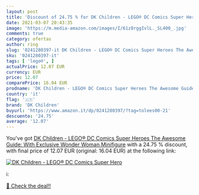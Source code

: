 ```yaml
---
layout: post
title: 'Discount of 24.75 % for DK Children - LEGO® DC Comics Super Hero'
date: 2021-03-07 20:43:35
image: 'https://m.media-amazon.com/images/I/61z8rggIvlL._SL400_.jpg'
comments: true
category: ofertas
author: ring
slug: '0241280397-it DK Children - LEGO® DC Comics Super Heroes The Awesome...'
sku: '0241280397-it'
tags: [ 'lego®', ]
actualPrice: 12.07 EUR
currency: EUR
price: 12.07
comparePrice: 16.04 EUR
prodname: 'DK Children - LEGO® DC Comics Super Heroes The Awesome Guide: With Exclusive Wonder Woman Minifigure'
country: 'it'
flag: '🇮🇹'
brand: 'DK Children'
buyurl: 'https://www.amazon.it/dp/0241280397/?tag=tolees00-21'
descuento: '24.75'
average: '12.07'
---
```


You've got [DK Children - LEGO® DC Comics Super Heroes The Awesome Guide: With Exclusive Wonder Woman Minifigure](https://www.amazon.it/dp/0241280397/?tag=tolees00-21) with a  24.75 % discount, with final price of 12.07 EUR (original: 16.04 EUR) at the following link:

[![DK Children - LEGO® DC Comics Super Hero](https://m.media-amazon.com/images/I/61z8rggIvlL._SL400_.jpg)](https://www.amazon.it/dp/0241280397/?tag=tolees00-21)

ℹ️:


[🛒 Check the deal!!](https://www.amazon.it/dp/0241280397/?tag=tolees00-21)
